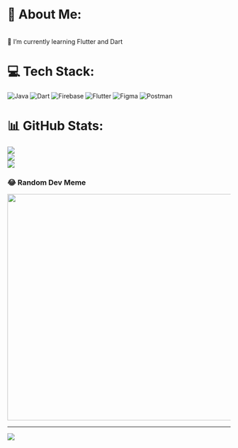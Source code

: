 # 💫 About Me:
<br>🌱 I’m currently learning Flutter and Dart<br>


# 💻 Tech Stack:
![Java](https://img.shields.io/badge/java-%23ED8B00.svg?style=for-the-badge&logo=java&logoColor=white) ![Dart](https://img.shields.io/badge/dart-%230175C2.svg?style=for-the-badge&logo=dart&logoColor=white) ![Firebase](https://img.shields.io/badge/firebase-%23039BE5.svg?style=for-the-badge&logo=firebase) ![Flutter](https://img.shields.io/badge/Flutter-%2302569B.svg?style=for-the-badge&logo=Flutter&logoColor=white) 	![Figma](https://img.shields.io/badge/figma-%23F24E1E.svg?style=for-the-badge&logo=figma&logoColor=white) ![Postman](https://img.shields.io/badge/Postman-FF6C37?style=for-the-badge&logo=postman&logoColor=white)
# 📊 GitHub Stats:
![](https://github-readme-stats.vercel.app/api?username=aakashshivgan&theme=swift&hide_border=false&include_all_commits=false&count_private=true)<br/>
![](https://github-readme-streak-stats.herokuapp.com/?user=aakashshivgan&theme=swift&hide_border=false)<br/>
![](https://github-readme-stats.vercel.app/api/top-langs/?username=aakashshivgan&theme=swift&hide_border=false&include_all_commits=false&count_private=true&layout=compact)

### 😂 Random Dev Meme
<img src="https://random-memer.herokuapp.com/" width="512px"/>

---
[![](https://visitcount.itsvg.in/api?id=aakashshivgan&icon=0&color=0)](https://visitcount.itsvg.in)

<!-- Proudly created with GPRM ( https://gprm.itsvg.in ) -->
